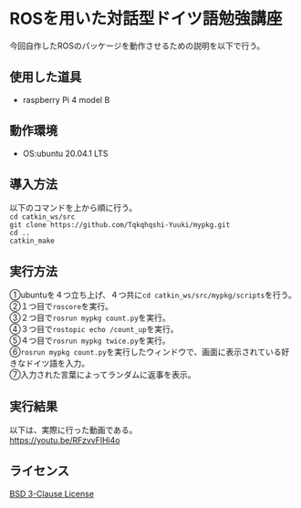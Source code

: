 # ROSを用いた対話型ドイツ語勉強講座  
今回自作したROSのパッケージを動作させるための説明を以下で行う。  
##  使用した道具  
- raspberry Pi 4 model B  
## 動作環境  
- OS:ubuntu 20.04.1 LTS  
## 導入方法  
以下のコマンドを上から順に行う。  
`cd catkin_ws/src`  
`git clone https://github.com/Tqkqhqshi-Yuuki/mypkg.git`  
`cd .. `  
`catkin_make`
## 実行方法  
①ubuntuを４つ立ち上げ、４つ共に`cd catkin_ws/src/mypkg/scripts`を行う。  
②１つ目で`roscore`を実行。  
③２つ目で`rosrun mypkg count.py`を実行。  
④３つ目で`rostopic echo /count_up`を実行。  
⑤４つ目で`rosrun mypkg twice.py`を実行。  
⑥`rosrun mypkg count.py`を実行したウィンドウで、画面に表示されている好きなドイツ語を入力。  
⑦入力された言葉によってランダムに返事を表示。  
##  実行結果  
以下は、実際に行った動画である。  
https://youtu.be/RFzvvFlHi4o  
##  ライセンス  
[BSD 3-Clause License](https://github.com/Tqkqhqshi-Yuuki/mypkg/blob/master/LICENSE)
